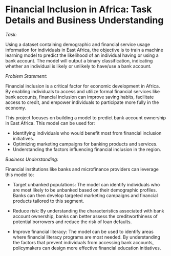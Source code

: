 # Financial Inclusion in Africa: Task Details and Business Understanding

*Task:*

Using a dataset containing demographic and financial service usage information for individuals in East Africa, the objective is to train a machine learning model to predict the likelihood of an individual having or using a bank account. The model will output a binary classification, indicating whether an individual is likely or unlikely to have/use a bank account.

*Problem Statement:*

Financial inclusion is a critical factor for economic development in Africa. By enabling individuals to access and utilize formal financial services like bank accounts, financial inclusion can improve saving habits, facilitate access to credit, and empower individuals to participate more fully in the economy.

This project focuses on building a model to predict bank account ownership in East Africa. This model can be used for:

- Identifying individuals who would benefit most from financial inclusion initiatives.
- Optimizing marketing campaigns for banking products and services.
- Understanding the factors influencing financial inclusion in the region.

*Business Understanding:*

Financial institutions like banks and microfinance providers can leverage this model to:

- Target unbanked populations: The model can identify individuals who are most likely to be unbanked based on their demographic profiles. Banks can then develop targeted marketing campaigns and financial products tailored to this segment.

- Reduce risk: By understanding the characteristics associated with bank account ownership, banks can better assess the creditworthiness of potential borrowers and reduce the risk of loan defaults.

- Improve financial literacy: The model can be used to identify areas where financial literacy programs are most needed. By understanding the factors that prevent individuals from accessing bank accounts, policymakers can design more effective financial education initiatives.

